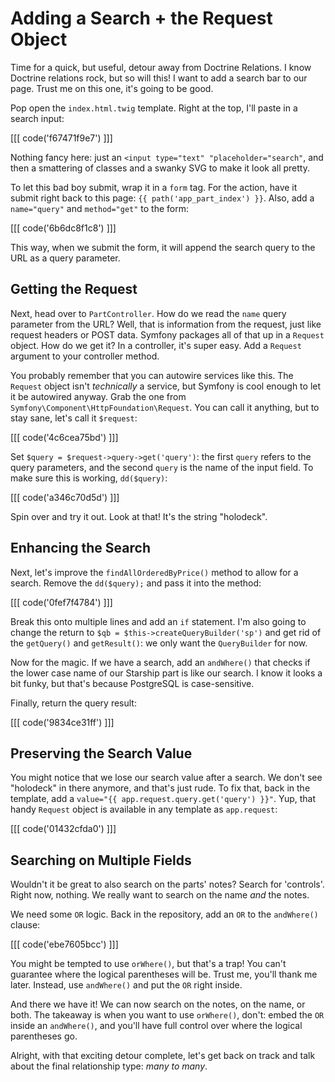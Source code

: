 # Adding a Search + the Request Object

Time for a quick, but useful, detour away from Doctrine Relations. I know
Doctrine relations rock, but so will this! I want to add a search bar to our
page. Trust me on this one, it's going to be good.

Pop open the `index.html.twig` template. Right at the top, I'll paste in a search
input:

[[[ code('f67471f9e7') ]]]

Nothing fancy here: just an `<input type="text" "placeholder="search"`, and then
a smattering of classes and a swanky SVG to make it look all pretty.

To let this bad boy submit, wrap it in a `form` tag. For the action, have it submit
right back to this page: `{{ path('app_part_index') }}`. Also, add a `name="query"` and
`method="get"` to the form:

[[[ code('6b6dc8f1c8') ]]]

This way, when we submit the form, it will append the search query to the URL
as a query parameter.

## Getting the Request

Next, head over to `PartController`. How do we read the `name`
query parameter from the URL? Well, that is information from the request,
just like request headers or POST data. Symfony packages all of that
up in a `Request` object. How do we get it? In a controller, it's
super easy. Add a `Request` argument to your controller method.

You probably remember that you can autowire services like this. The `Request`
object isn't *technically* a service, but Symfony is cool enough to let it be
autowired anyway. Grab the one from `Symfony\Component\HttpFoundation\Request`.
You can call it anything, but to stay sane, let's call it `$request`:

[[[ code('4c6cea75bd') ]]]

Set `$query = $request->query->get('query')`: the first `query` refers to the
query parameters, and the second `query` is the name of the input field. To make
sure this is working, `dd($query)`:

[[[ code('a346c70d5d') ]]]

Spin over and try it out. Look at that! It's the string "holodeck". 

## Enhancing the Search

Next, let's improve the `findAllOrderedByPrice()` method to allow for a search.
Remove the `dd($query);` and pass it into the method:

[[[ code('0fef7f4784') ]]]

Break this onto multiple lines and add an `if` statement. I'm also going to change
the return to `$qb = $this->createQueryBuilder('sp')` and get rid of the `getQuery()`
and `getResult()`: we only want the `QueryBuilder` for now.

Now for the magic. If we have a search, add an `andWhere()` that checks if
the lower case name of our Starship part is like our search. I know it looks
a bit funky, but that's because PostgreSQL is case-sensitive.

Finally, return the query result:

[[[ code('9834ce31ff') ]]]

## Preserving the Search Value

You might notice that we lose our search value after a search. We don't see
"holodeck" in there anymore, and that's just rude. To fix that, back in the template,
add a `value="{{ app.request.query.get('query') }}"`. Yup, that handy `Request`
object is available in any template as `app.request`:

[[[ code('01432cfda0') ]]]

## Searching on Multiple Fields

Wouldn't it be great to also search on the parts' notes? Search
for 'controls'. Right now, nothing. We really want to search on the
name *and* the notes.

We need some `OR` logic. Back in the repository, add an `OR` to the `andWhere()`
clause:

[[[ code('ebe7605bcc') ]]]

You might be tempted to use `orWhere()`, but that's a trap! You can't guarantee
where the logical parentheses will be. Trust me, you'll thank me later. Instead,
use `andWhere()` and put the `OR` right inside.

And there we have it! We can now search on the notes, on the name, or both.
The takeaway is when you want to use `orWhere()`, don't: embed the `OR`
inside an `andWhere()`, and you'll have full control over where the logical
parentheses go.

Alright, with that exciting detour complete, let's get back on track and
talk about the final relationship type: *many to many*.
